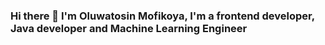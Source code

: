 ### Hi there 👋 I'm Oluwatosin Mofikoya, I'm a frontend developer, Java developer and Machine Learning Engineer

<!--
**oluwatosin-ctrl/oluwatosin-ctrl** is a ✨ _special_ ✨ repository because its `README.md` (this file) appears on your GitHub profile.

Here are some ideas to get you started:

- 🔭 I’m currently working on a project with tensorflow
- 🌱 I’m currently learning java databases (SQL)
- 👯 I’m looking to collaborate on AI Projects😄
- 🤔 I’m looking for help with 
- 💬 Ask me about Artificial Intelligence
- 📫 How to reach me: Twitter @kijalosit
- 😄 Pronouns: ...
- ⚡ Fun fact: 
-->
